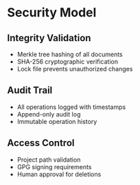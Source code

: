 # Security Model

## Integrity Validation

- Merkle tree hashing of all documents
- SHA-256 cryptographic verification
- Lock file prevents unauthorized changes

## Audit Trail

- All operations logged with timestamps
- Append-only audit log
- Immutable operation history

## Access Control

- Project path validation
- GPG signing requirements
- Human approval for deletions
